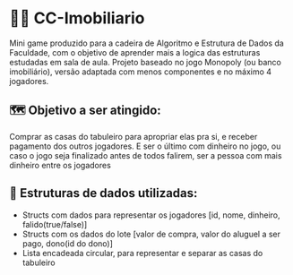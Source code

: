 # :office_worker: CC-Imobiliario 
Mini game produzido para a cadeira de Algoritmo e Estrutura de Dados da Faculdade, com o objetivo de aprender mais a logica das estruturas estudadas em sala de aula.
Projeto baseado no jogo Monopoly (ou banco imobiliário), versão adaptada com menos componentes e no máximo 4 jogadores.

## :world_map: Objetivo a ser atingido: 
Comprar as casas do tabuleiro para apropriar elas pra si, e receber pagamento dos outros jogadores. E ser o último com dinheiro no jogo, ou caso o jogo seja finalizado antes de todos falirem, ser a pessoa com mais dinheiro entre os jogadores

## :bricks: Estruturas de dados utilizadas: 
* Structs com dados para representar os jogadores [id, nome, dinheiro, falido(true/false)]
* Structs com os dados do lote [valor de compra, valor do aluguel a ser pago, dono(id do dono)]
* Lista encadeada circular, para representar e separar as casas do tabuleiro
